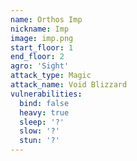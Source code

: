 ```yaml
---
name: Orthos Imp
nickname: Imp
image: imp.png
start_floor: 1
end_floor: 2
agro: 'Sight'
attack_type: Magic
attack_name: Void Blizzard
vulnerabilities:
  bind: false
  heavy: true
  sleep: '?'
  slow: '?'
  stun: '?'
---
```

